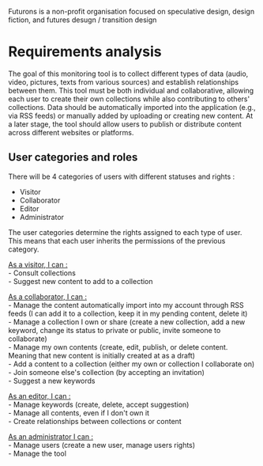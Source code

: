 
Futurons is a non-profit organisation focused on speculative design, design fiction, and futures desugn / transition design 

# Requirements analysis

The goal of this monitoring tool is to collect different types of data (audio, video, pictures, texts from various sources) and establish relationships between them.
This tool must be both individual and collaborative, allowing each user to create their own collections while also contributing to others' collections. Data should be automatically imported into the application (e.g., via RSS feeds) or manually added by uploading or creating new content.
At a later stage, the tool should allow users to publish or distribute content across different websites or platforms.


## User categories and roles

There will be 4 categories of users with different statuses and rights :
- Visitor
- Collaborator
- Editor
- Administrator

The user categories determine the rights assigned to each type of user. This means that each user inherits the permissions of the previous category.

<ins> As a visitor, I can : </ins> <br>
    - Consult collections <br>
    - Suggest new content to add to a collection <br>
    
<ins> As a collaborator, I can : </ins> <br>
    - Manage the content automatically import into my account through RSS feeds (I can add it to a collection, keep it in my pending content, delete it) <br>
    - Manage a collection I own or share (create a new collection, add a new keyword, change its status to private or public, invite someone to collaborate) <br>
    - Manage my own contents (create, edit, publish, or delete content. Meaning that new content is initially created at as a draft) <br>
    - Add a content to a collection (either my own or collection I collaborate on) <br>
    - Join someone else's collection (by accepting an invitation) <br>
    - Suggest a new keywords <br>
       
<ins> As an editor, I can : </ins> <br>
    - Manage keywords (create, delete, accept suggestion) <br>
    - Manage all contents, even if I don't own it <br>
    - Create relationships between collections or content <br>

<ins> As an administrator I can : </ins> <br>
    - Manage users (create a new user, manage users rights) <br>
    - Manage the tool <br>
    
